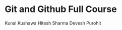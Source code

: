# Git and Github Full Course 

Kunal Kushawa 
Hitesh Sharma 
Devesh Purohit 




































